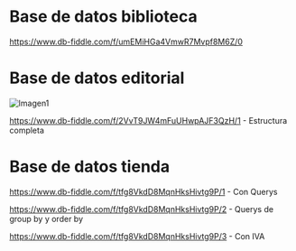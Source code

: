 # Base de datos biblioteca

https://www.db-fiddle.com/f/umEMiHGa4VmwR7Mvpf8M6Z/0
    
# Base de datos editorial

![Imagen1](https://user-images.githubusercontent.com/111446113/201251841-07b318a1-c3ab-4974-a3c2-56629b18402a.png)


https://www.db-fiddle.com/f/2VvT9JW4mFuUHwpAJF3QzH/1  -  Estructura completa

# Base de datos tienda

https://www.db-fiddle.com/f/tfg8VkdD8MqnHksHivtg9P/1 - Con Querys

https://www.db-fiddle.com/f/tfg8VkdD8MqnHksHivtg9P/2 - Querys de group by y order by

https://www.db-fiddle.com/f/tfg8VkdD8MqnHksHivtg9P/3 - Con IVA
